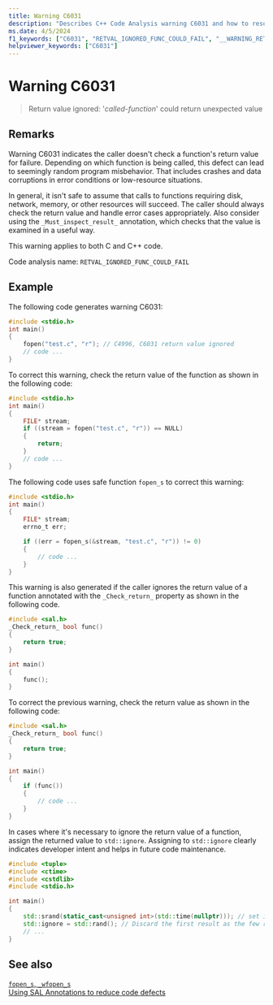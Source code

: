 ```yaml
---
title: Warning C6031
description: "Describes C++ Code Analysis warning C6031 and how to resolve it."
ms.date: 4/5/2024
f1_keywords: ["C6031", "RETVAL_IGNORED_FUNC_COULD_FAIL", "__WARNING_RETVAL_IGNORED_FUNC_COULD_FAIL"]
helpviewer_keywords: ["C6031"]
---
```

# Warning C6031

> Return value ignored: '*called-function*' could return unexpected value

## Remarks

Warning C6031 indicates the caller doesn't check a function's return value for failure. Depending on which function is being called, this defect can lead to seemingly random program misbehavior. That includes crashes and data corruptions in error conditions or low-resource situations.

In general, it isn't safe to assume that calls to functions requiring disk, network, memory, or other resources will succeed. The caller should always check the return value and handle error cases appropriately. Also consider using the `_Must_inspect_result_` annotation, which checks that the value is examined in a useful way.

This warning applies to both C and C++ code.

Code analysis name: `RETVAL_IGNORED_FUNC_COULD_FAIL`

## Example

The following code generates warning C6031:

```c
#include <stdio.h>
int main()
{
    fopen("test.c", "r"); // C4996, C6031 return value ignored
    // code ...
}
```

To correct this warning, check the return value of the function as shown in the following code:

```c
#include <stdio.h>
int main()
{
    FILE* stream;
    if ((stream = fopen("test.c", "r")) == NULL)
    {
        return;
    }
    // code ...
}
```

The following code uses safe function `fopen_s` to correct this warning:

```c
#include <stdio.h>
int main()
{
    FILE* stream;
    errno_t err;

    if ((err = fopen_s(&stream, "test.c", "r")) != 0)
    {
        // code ...
    }
}
```

This warning is also generated if the caller ignores the return value of a function annotated with the `_Check_return_` property as shown in the following code.

```cpp
#include <sal.h>
_Check_return_ bool func()
{
    return true;
}

int main()
{
    func();
}
```

To correct the previous warning, check the return value as shown in the following code:

```cpp
#include <sal.h>
_Check_return_ bool func()
{
    return true;
}

int main()
{
    if (func())
    {
        // code ...
    }
}
```

In cases where it's necessary to ignore the return value of a function, assign the returned value to `std::ignore`. Assigning to `std::ignore` clearly indicates developer intent and helps in future code maintenance.

```cpp
#include <tuple>
#include <ctime>
#include <cstdlib>
#include <stdio.h>

int main()
{
    std::srand(static_cast<unsigned int>(std::time(nullptr))); // set initial seed value to system clock
    std::ignore = std::rand(); // Discard the first result as the few random results are always small.
    // ... 
}
```

## See also

[`fopen_s`, `_wfopen_s`](../c-runtime-library/reference/fopen-s-wfopen-s.md)\
[Using SAL Annotations to reduce code defects](using-sal-annotations-to-reduce-c-cpp-code-defects.md)
